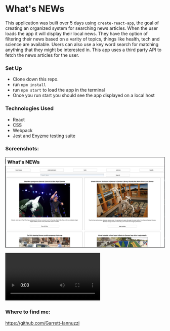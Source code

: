 # What's NEWs

This application was built over 5 days using `create-react-app`, the goal of creating an organized system for searching news articles. When the user loads the app it will display their local news. They have the option of filtering their news based on a varity of topics, things like health, tech and science are available. Users can also use a key word search for matching anything that they might be interested in. This app uses a third party API to fetch the news articles for the user. 

### Set Up

- Clone down this repo.
- run `npm install`
- run `npm start` to load the app in the terminal
- Once you run start you should see the app displayed on a local host 


### Technologies Used
- React
- CSS
- Webpack
- Jest and Enyzme testing suite

### Screenshots:

![screen-shot](screenshots/screenshot.png)

![screen-shot](screenshots/video.mp4)



### Where to find me:
https://github.com/Garrett-Iannuzzi
